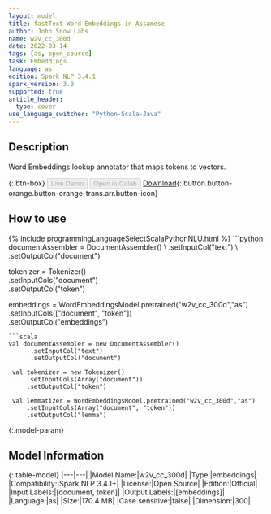 ```yaml
---
layout: model
title: fastText Word Embeddings in Assamese
author: John Snow Labs
name: w2v_cc_300d
date: 2022-03-14
tags: [as, open_source]
task: Embeddings
language: as
edition: Spark NLP 3.4.1
spark_version: 3.0
supported: true
article_header:
  type: cover
use_language_switcher: "Python-Scala-Java"
---
```


## Description

Word Embeddings lookup annotator that maps tokens to vectors.

{:.btn-box}
<button class="button button-orange" disabled>Live Demo</button>
<button class="button button-orange" disabled>Open in Colab</button>
[Download](https://s3.amazonaws.com/auxdata.johnsnowlabs.com/public/models/w2v_cc_300d_as_3.4.1_3.0_1647284195001.zip){:.button.button-orange.button-orange-trans.arr.button-icon}

## How to use



<div class="tabs-box" markdown="1">
{% include programmingLanguageSelectScalaPythonNLU.html %}
```python
documentAssembler = DocumentAssembler() \
    .setInputCol("text") \
    .setOutputCol("document")

tokenizer = Tokenizer() \
    .setInputCols("document") \
    .setOutputCol("token")
  
embeddings = WordEmbeddingsModel.pretrained("w2v_cc_300d","as") \
    .setInputCols(["document", "token"]) \
    .setOutputCol("embeddings")
```
```scala
val documentAssembler = new DocumentAssembler() 
      .setInputCol("text") 
      .setOutputCol("document")
 
 val tokenizer = new Tokenizer() 
     .setInputCols(Array("document"))
     .setOutputCol("token")
 
 val lemmatizer = WordEmbeddingsModel.pretrained("w2v_cc_300d","as") 
     .setInputCols(Array("document", "token")) 
     .setOutputCol("lemma")
```
</div>

{:.model-param}
## Model Information

{:.table-model}
|---|---|
|Model Name:|w2v_cc_300d|
|Type:|embeddings|
|Compatibility:|Spark NLP 3.4.1+|
|License:|Open Source|
|Edition:|Official|
|Input Labels:|[document, token]|
|Output Labels:|[embeddings]|
|Language:|as|
|Size:|170.4 MB|
|Case sensitive:|false|
|Dimension:|300|